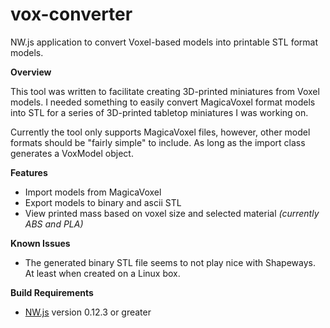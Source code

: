 # vox-converter
NW.js application to convert Voxel-based models into printable STL format models.

**Overview**

This tool was written to facilitate creating 3D-printed miniatures from Voxel models.
I needed something to easily convert MagicaVoxel format models into STL for a series
of 3D-printed tabletop miniatures I was working on.

Currently the tool only supports MagicaVoxel files, however, other model formats should
be "fairly simple" to include. As long as the import class generates a VoxModel object.

**Features**

 * Import models from MagicaVoxel
 * Export models to binary and ascii STL
 * View printed mass based on voxel size and selected material *(currently ABS and PLA)*

**Known Issues**

 * The generated binary STL file seems to not play nice with Shapeways. At least when created on a Linux box.

**Build Requirements**

 * [NW.js](http://nwjs.io/) version 0.12.3 or greater

